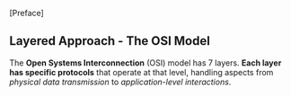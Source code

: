 
[Preface]
## Layered Approach - The OSI Model
The **Open Systems Interconnection** (OSI) model has 7 layers. **Each layer has specific protocols** that operate at that level, handling aspects from *physical data transmission* to *application-level interactions*.

